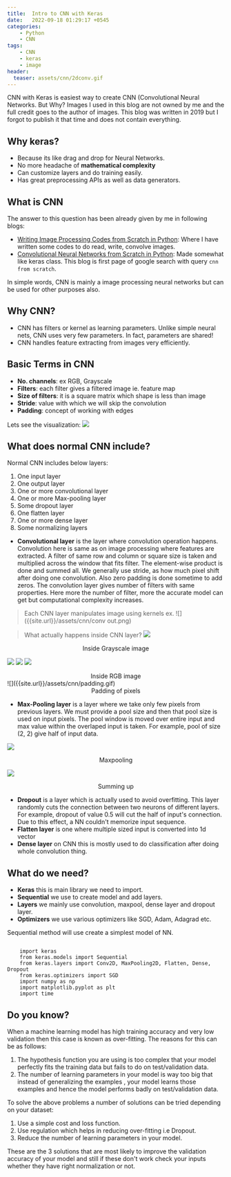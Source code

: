 ```yaml
---
title:  Intro to CNN with Keras
date:   2022-09-18 01:29:17 +0545
categories:
    - Python
    - CNN
tags:
    - CNN
    - keras
    - image
header:
  teaser: assets/cnn/2dconv.gif
---
```


CNN with Keras is easiest way to create CNN (Convolutional Neural Networks. But Why? Images I used in this blog are not owned by me and the full credit goes to the author of images. This blog was written in 2019 but I forgot to publish it that time and does not contain everything.

## Why keras?
* Because its like drag and drop for Neural Networks.
* No more headache of <b>mathematical complexity</b>
* Can customize layers and do training easily.
* Has great preprocessing APIs as well as data generators.


## What is CNN
The answer to this question has been already given by me in following blogs:
* [Writing Image Processing Codes from Scratch in Python](): Where I have written some codes to do read, write, convolve images.
* [Convolutional Neural Networks from Scratch in Python](): Made somewhat like keras class. This blog is first page of google search with query `cnn from scratch`.

In simple words, CNN is mainly a image processing neural networks but can be used for other purposes also.

## Why CNN?
* CNN has filters or kernel as learning parameters. Unlike simple neural nets, CNN uses very few parameters. In fact, parameters are shared!
* CNN handles feature extracting from images very efficiently.

## Basic Terms in CNN
* <b>No. channels</b>: ex RGB, Grayscale
* <b>Filters</b>: each filter gives a filtered image ie. feature map
* <b>Size of filters</b>: it is a square matrix which shape is less than image
* <b>Stride</b>: value with which we will skip the convolution
* <b>Padding</b>: concept of working with edges


Lets see the visualization:
![]({{site.url}}/assets/cnn/simple.png)


## What does normal CNN include?
Normal CNN includes below layers:

1. One input layer
2. One output layer
3. One or more convolutional layer
4. One or more Max-pooling layer
5. Some dropout layer
6. One flatten layer
7. One or more dense layer
8. Some normalizing layers

* <b>Convolutional layer</b> is the layer where convolution operation happens. Convolution here is same as on image processing where features are extracted. A filter of same row and column or square size is taken and multiplied across the window that fits filter. The element-wise product is done and summed all. We generally use stride, as how much pixel shift after doing one convolution. Also zero padding is done sometime to add zeros. The convolution layer gives number of filters with same properties. Here more the number of filter, more the accurate model can get but computational complexity increases.

> Each CNN layer manipulates image using kernels ex.
![]({{site.url}}/assets/cnn/conv out.png)

> What actually happens inside CNN layer?
![]({{site.url}}/assets/cnn/2dconv.gif)
<center> Inside Grayscale image </center>

![]({{site.url}}/assets/cnn/3dconv.gif)
![]({{site.url}}/assets/cnn/sum.gif)
![]({{site.url}}/assets/cnn/bias.gif)

<center> Inside RGB image </center>
![]({{site.url}}/assets/cnn/padding.gif)
<center> Padding of pixels</center>

* <b>Max-Pooling layer</b> is a layer where we take only few pixels from previous layers. We must provide a pool size and then that pool size is used on input pixels. The pool window is moved over entire input and max value within the overlaped input is taken. For example, pool of size (2, 2) give half of input data.

![]({{site.url}}/assets/cnn/stride.gif)
<center> Maxpooling</center>

![]({{site.url}}/assets/cnn/maxpool.gif)
<center> Summing up</center>


* <b> Dropout</b> is a layer which is actually used to avoid overfitting. This layer randomly cuts the connection between two neurons of different layers. For example, dropout of value 0.5 will cut the half of input's connection. Due to this effect, a NN couldn't memorize input sequence.
* <b>Flatten layer</b> is one where multiple sized input is converted into 1d vector
* <b>Dense layer</b> on CNN this is mostly used to do classification after doing whole convolution thing.


## What do we need?

* <b>Keras</b> this is main library we need to import.
* <b>Sequential</b> we use to create model and add layers.
* <b>Layers</b> we mainly use convolution, maxpool, dense layer and dropout layer.
* <b>Optimizers</b> we use various optimizers like SGD, Adam, Adagrad etc.

Sequential method will use create a simplest model of NN. 

<code>
    import keras 
    from keras.models import Sequential
    from keras.layers import Conv2D, MaxPooling2D, Flatten, Dense, Dropout
    from keras.optimizers import SGD
    import numpy as np
    import matplotlib.pyplot as plt
    import time
</code>



## Do you know?

When a machine learning model has high training accuracy and very low validation then this case is known as over-fitting. The reasons for this can be as follows:

1. The hypothesis function you are using is too complex that your model perfectly fits the training data but fails to do on test/validation data.
2. The number of learning parameters in your model is way too big that instead of generalizing the examples , your model learns those examples and hence the model performs badly on test/validation data.

To solve the above problems a number of solutions can be tried depending on your dataset:

1. Use a simple cost and loss function.
2. Use regulation which helps in reducing over-fitting i.e Dropout.
3. Reduce the number of learning parameters in your model.

These are the 3 solutions that are most likely to improve the validation accuracy of your model and still if these don't work check your inputs whether they have right normalization or not.



```python

```
